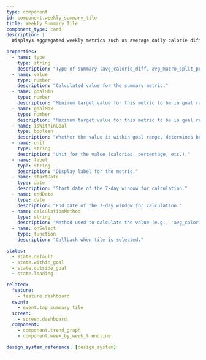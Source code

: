 ```yaml
---
type: component
id: component.weekly_summary_tile
title: Weekly Summary Tile
component_type: card
description: |
  Displays aggregated weekly metrics such as average daily calorie difference and macro splits over a 7-day window. Color-coded borders indicate whether values are within goal range.

properties:
  - name: type
    type: string
    description: "Type of summary (avg_calorie_diff, avg_macro_split_protein, avg_macro_split_carbs, avg_macro_split_fat)."
  - name: value
    type: number
    description: "Calculated value for the summary metric."
  - name: goalMin
    type: number
    description: "Minimum target value for this metric to be in goal range."
  - name: goalMax
    type: number
    description: "Maximum target value for this metric to be in goal range."
  - name: isWithinGoal
    type: boolean
    description: "Whether the value is within goal range, determines border color (green if within range, red if outside)."
  - name: unit
    type: string
    description: "Unit for the value (calories, percentage, etc.)."
  - name: label
    type: string
    description: "Display label for the metric."
  - name: startDate
    type: date
    description: "Start date of the 7-day window for calculation."
  - name: endDate
    type: date
    description: "End date of the 7-day window for calculation."
  - name: calculationMethod
    type: string
    description: "Method used to calculate the value (e.g., 'avg_calorie_diff' calculates (total calories consumed - total calories burned) / 7; 'avg_macro_split' calculates total macro grams / sum of all macro grams as percentage)."
  - name: onSelect
    type: function
    description: "Callback when tile is selected."

states:
  - state.default
  - state.within_goal
  - state.outside_goal
  - state.loading

related:
  feature:
    - feature.dashboard
  event:
    - event.tap_summary_tile
  screen:
    - screen.dashboard
  component:
    - component.trend_graph
    - component.week_by_week_trendline

design_system_reference: [design_system]
---
```

